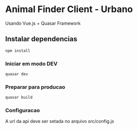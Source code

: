 # Animal Finder Client - Urbano

Usando Vue.js + Quasar Framework

## Instalar dependencias
```bash
npm install
```

### Iniciar em modo DEV
```bash
quasar dev
```

### Preparar para producao
```bash
quasar build
```

### Configuracao
A url da api deve ser setada no arquivo src/config.js
